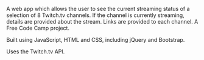 A web app which allows the user to see the current streaming status of a selection of 8 Twitch.tv channels. If the channel is currently streaming, details are provided about the stream. Links are provided to each channel. A Free Code Camp project.

Built using JavaScript, HTML and CSS, including jQuery and Bootstrap.

Uses the Twitch.tv API.
